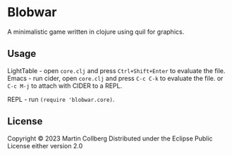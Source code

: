 # Blobwar
A minimalistic game written in clojure using quil for graphics.

## Usage
LightTable - open `core.clj` and press `Ctrl+Shift+Enter` to evaluate the file.
Emacs - run cider, open `core.clj` and press `C-c C-k` to evaluate the file.
 or `C-c M-j` to attach with CIDER to a REPL.

REPL - run `(require 'blobwar.core)`.

## License
Copyright © 2023 Martin Collberg
Distributed under the Eclipse Public License either version 2.0
